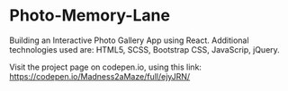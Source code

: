 # Photo-Memory-Lane
Building an Interactive Photo Gallery App using React. Additional technologies used are: HTML5, SCSS, Bootstrap CSS, JavaScrip, jQuery.

Visit the project page on codepen.io, using this link: https://codepen.io/Madness2aMaze/full/ejyJRN/

